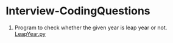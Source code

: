 # Interview-CodingQuestions
1. Program to check whether the given year is leap year or not. [LeapYear.py](https://github.com/ArunKumarValmiki/Interview-CodingQuestions/blob/main/LeapYear.py)
   
   
